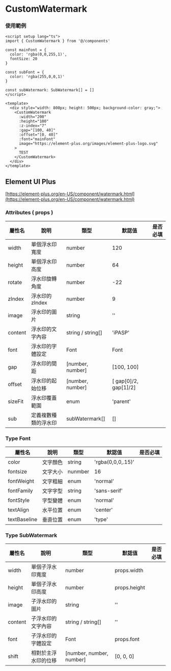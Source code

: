 # CustomWatermark

### 使用範例

```vue
<script setup lang="ts">
import { CustomWatermark } from '@/components'

const mainFont = {
  color: 'rgba(0,0,255,1)',
  fontSize: 20
}

const subFont = {
  color: 'rgba(255,0,0,1)'
}

const subWatermark: SubWatermark[] = []
</script>

<template>
  <div style="width: 800px; height: 500px; background-color: gray;">
    <CustomWatermark
      :width="200"
      :height="100"
      :z-index="7"
      :gap="[100, 40]"
      :offset="[0, 40]"
      :font="mainFont"
      image="https://element-plus.org/images/element-plus-logo.svg"
    >
      TEST
    </CustomWatermark>
  </div>
</template>
```

## Element UI Plus

[https://element-plus.org/en-US/component/watermark.html](https://element-plus.org/en-US/component/watermark.html)

### Attributes ( props )

| 屬性名  | 說明                 | 類型              | 默認值                | 是否必填 |
| ------- | -------------------- | ----------------- | --------------------- | -------- |
| width   | 單個浮水印寬度       | number            | 120                   |          |
| height  | 單個浮水印高度       | number            | 64                    |          |
| rotate  | 浮水印旋轉角度       | number            | -22                   |          |
| zIndex  | 浮水印的 zIndex      | number            | 9                     |          |
| image   | 浮水印的圖片         | string            | ''                    |          |
| content | 浮水印的文字內容     | string / string[] | 'iPASP'               |          |
| font    | 浮水印的字體設定     | Font              | Font                  |          |
| gap     | 浮水印的間距         | [number, number]  | [100, 100]            |          |
| offset  | 浮水印的起始位移     | [number, number]  | [ gap[0]/2, gap[1]/2] |          |
| sizeFit | 浮水印覆蓋範圍       | enum              | 'parent'              |          |
| sub     | 定義複數種類的浮水印 | subWatermark[]    | []                    |          |

### Type Font

| 屬性名       | 說明     | 類型    | 默認值            | 是否必填 |
| ------------ | -------- | ------- | ----------------- | -------- |
| color        | 文字顏色 | string  | 'rgba(0,0,0,.15)' |          |
| fontsize     | 文字大小 | nunmber | 16                |          |
| fontWeight   | 文字粗細 | enum    | 'normal'          |          |
| fontFamily   | 文字字型 | string  | 'sans-serif'      |          |
| fontStyle    | 字型變體 | enum    | 'normal'          |          |
| textAlign    | 水平位置 | enum    | 'center'          |          |
| textBaseline | 垂直位置 | enum    | 'type'            |          |

### Type SubWatermark

| 屬性名  | 說明                 | 類型                     | 默認值       | 是否必填 |
| ------- | -------------------- | ------------------------ | ------------ | -------- |
| width   | 單個子浮水印寬度     | number                   | props.width  |          |
| height  | 單個子浮水印高度     | number                   | props.height |          |
| image   | 子浮水印的圖片       | string                   | ''           |          |
| content | 子浮水印的文字內容   | string / string[]        | ''           |          |
| font    | 子浮水印的字體設定   | Font                     | props.font   |          |
| shift   | 相對於主浮水印的位移 | [number, number, number] | [0, 0, 0]    |          |
